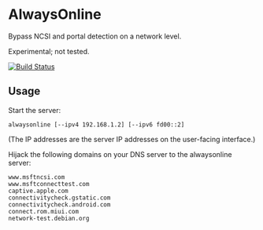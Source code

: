 # AlwaysOnline

Bypass NCSI and portal detection on a network level.

Experimental; not tested.

[![Build Status](https://dev.azure.com/nekomimiswitch/General/_apis/build/status/alwaysonline?branchName=master)](https://dev.azure.com/nekomimiswitch/General/_build/latest?definitionId=89&branchName=master)

## Usage

Start the server:

```shell script
alwaysonline [--ipv4 192.168.1.2] [--ipv6 fd00::2]
```

(The IP addresses are the server IP addresses on the user-facing interface.)

Hijack the following domains on your DNS server to the alwaysonline server:

```
www.msftncsi.com
www.msftconnecttest.com
captive.apple.com
connectivitycheck.gstatic.com
connectivitycheck.android.com
connect.rom.miui.com
network-test.debian.org
```
